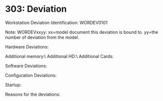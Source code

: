 # 303: Deviation

Workstation Deviation Identification: WORDEV0101

Note: WORDEVxxyy: xx=model document this deviation is bound to. yy=the number of deviation from the model.

Hardware Deviations:

Additional memory:\\
Additional HD:\\
Additional Cards:

Software Deviations:

Configuration Deviations:

Startup:

Reasons for the deviations:
